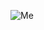 ![Me](https://scontent.fcok12-1.fna.fbcdn.net/v/t1.6435-9/98019587_3759349514139729_3587299798224470016_n.jpg?_nc_cat=110&ccb=1-5&_nc_sid=09cbfe&_nc_ohc=CNqZUdwe0YYAX-qzeUF&_nc_ht=scontent.fcok12-1.fna&oh=df17da5a7ef2f5149c60c8eb40ccd929&oe=6181B7D7)
